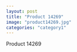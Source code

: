 ```yaml
---
layout: post
title: "Product 14269"
image: "product14269.jpg"
categories: "category1"
---
```

Product 14269
